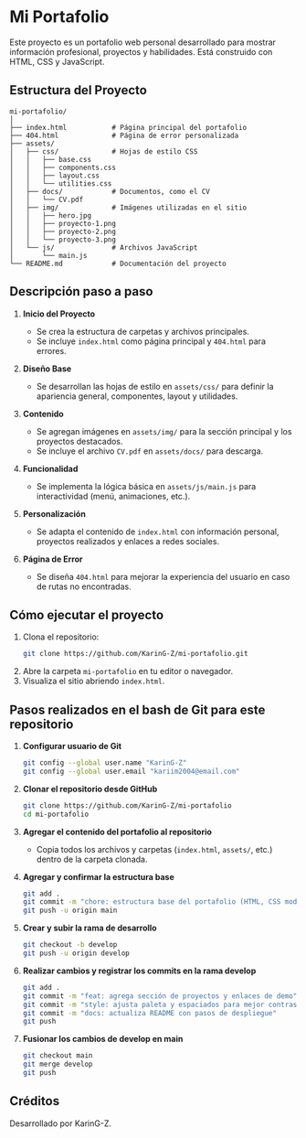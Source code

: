 # Mi Portafolio

Este proyecto es un portafolio web personal desarrollado para mostrar información profesional, proyectos y habilidades. Está construido con HTML, CSS y JavaScript.

## Estructura del Proyecto

```
mi-portafolio/
│
├── index.html           # Página principal del portafolio
├── 404.html             # Página de error personalizada
├── assets/
│   ├── css/             # Hojas de estilo CSS
│   │   ├── base.css
│   │   ├── components.css
│   │   ├── layout.css
│   │   └── utilities.css
│   ├── docs/            # Documentos, como el CV
│   │   └── CV.pdf
│   ├── img/             # Imágenes utilizadas en el sitio
│   │   ├── hero.jpg
│   │   ├── proyecto-1.png
│   │   ├── proyecto-2.png
│   │   └── proyecto-3.png
│   └── js/              # Archivos JavaScript
│       └── main.js
└── README.md            # Documentación del proyecto
```

## Descripción paso a paso

1. **Inicio del Proyecto**
   - Se crea la estructura de carpetas y archivos principales.
   - Se incluye `index.html` como página principal y `404.html` para errores.

2. **Diseño Base**
   - Se desarrollan las hojas de estilo en `assets/css/` para definir la apariencia general, componentes, layout y utilidades.

3. **Contenido**
   - Se agregan imágenes en `assets/img/` para la sección principal y los proyectos destacados.
   - Se incluye el archivo `CV.pdf` en `assets/docs/` para descarga.

4. **Funcionalidad**
   - Se implementa la lógica básica en `assets/js/main.js` para interactividad (menú, animaciones, etc.).

5. **Personalización**
   - Se adapta el contenido de `index.html` con información personal, proyectos realizados y enlaces a redes sociales.

6. **Página de Error**
   - Se diseña `404.html` para mejorar la experiencia del usuario en caso de rutas no encontradas.

## Cómo ejecutar el proyecto

1. Clona el repositorio:
   ```bash
   git clone https://github.com/KarinG-Z/mi-portafolio.git
   ```
2. Abre la carpeta `mi-portafolio` en tu editor o navegador.
3. Visualiza el sitio abriendo `index.html`.

## Pasos realizados en el bash de Git para este repositorio

1. **Configurar usuario de Git**
   ```bash
   git config --global user.name "KarinG-Z"
   git config --global user.email "kariim2004@email.com"
   ```

2. **Clonar el repositorio desde GitHub**
   ```bash
   git clone https://github.com/KarinG-Z/mi-portafolio
   cd mi-portafolio
   ```

3. **Agregar el contenido del portafolio al repositorio**
   - Copia todos los archivos y carpetas (`index.html`, `assets/`, etc.) dentro de la carpeta clonada.

4. **Agregar y confirmar la estructura base**
   ```bash
   git add .
   git commit -m "chore: estructura base del portafolio (HTML, CSS modular, JS, README)"
   git push -u origin main
   ```

5. **Crear y subir la rama de desarrollo**
   ```bash
   git checkout -b develop
   git push -u origin develop
   ```

6. **Realizar cambios y registrar los commits en la rama develop**
   ```bash
   git add .
   git commit -m "feat: agrega sección de proyectos y enlaces de demo"
   git commit -m "style: ajusta paleta y espaciados para mejor contraste"
   git commit -m "docs: actualiza README con pasos de despliegue"
   git push
   ```

7. **Fusionar los cambios de develop en main**
   ```bash
   git checkout main
   git merge develop
   git push
   ```

## Créditos

Desarrollado por KarinG-Z.

